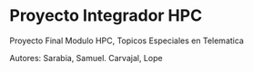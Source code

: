 # Proyecto Integrador HPC
Proyecto Final Modulo HPC, Topicos Especiales en Telematica

Autores: Sarabia, Samuel. Carvajal, Lope
